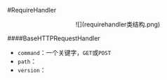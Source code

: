 #RequireHandler

<div align=center>
![](requirehandler类结构.png)
</div>

####BaseHTTPRequestHandler

  * `command`：一个关键字，`GET`或`POST`
  * `path`：
  * `version`：